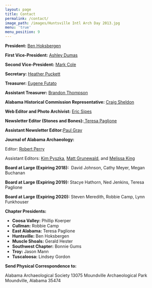 ```yaml
---
layout: page
title: Contact
permalink: /contact/
image_path: /images/Huntsville Intl Arch Day 2013.jpg
menu: 'true'
menu_position: 9
---
```



**President:** [Ben Hoksbergen](javascript:void(location.href='mailto:'+String.fromCharCode(98,101,110,104,111,107,115,98,101,114,103,101,110,64,103,109,97,105,108,46,99,111,109)))

**First Vice-President:** [Ashley Dumas](javascript:void(location.href='mailto:'+String.fromCharCode(97,100,117,109,97,115,64,117,119,97,46,101,100,117)))

**Second Vice-President:** [Mark Cole](javascript:void(location.href='mailto:'+String.fromCharCode(109,106,116,99,111,108,101,64,103,109,97,105,108,46,99,111,109)))

**Secretary:** [Heather Puckett](&#109;&#097;&#105;&#108;&#116;&#111;:&#104;&#101;&#097;&#116;&#104;&#101;&#114;&#046;&#114;&#046;&#112;&#117;&#099;&#107;&#101;&#116;&#116;&#064;&#103;&#109;&#097;&#105;&#108;&#046;&#099;&#111;&#109;)

**Treasurer:** [Eugene Futato](&#109;&#097;&#105;&#108;&#116;&#111;:&#101;&#102;&#117;&#116;&#097;&#116;&#111;&#064;&#098;&#097;&#109;&#097;&#046;&#117;&#097;&#046;&#101;&#100;&#117;)

**Assistant Treasurer:** [Brandon Thompson](&#109;&#097;&#105;&#108;&#116;&#111;:&#098;&#114;&#097;&#110;&#116;&#104;&#111;&#109;&#112;&#115;&#111;&#110;&#064;&#104;&#111;&#116;&#109;&#097;&#105;&#108;&#046;&#099;&#111;&#109;)

**Alabama Historical Commission Representative:** [Craig Sheldon](&#109;&#097;&#105;&#108;&#116;&#111;:&#099;&#115;&#104;&#101;&#108;&#100;&#111;&#110;&#064;&#109;&#097;&#105;&#108;&#046;&#097;&#117;&#109;&#046;&#101;&#100;&#117;)

**Web Editor and Photo Archivist:** [Eric Sipes](javascript:void(location.href='mailto:'+String.fromCharCode(115,105,112,101,115,46,101,114,105,99,64,103,109,97,105,108,46,99,111,109)))

**Newsletter Editor (Stones and Bones):**[ Teresa Paglione](javascript:void(location.href='mailto:'+String.fromCharCode(116,101,114,101,115,97,46,112,97,103,108,105,111,110,101,64,97,108,46,117,115,100,97,46,103,111,118)))

**Assistant Newsletter Editor:**[Paul Gray](javascript:void(location.href='mailto:'+String.fromCharCode(112,97,117,108,103,114,97,121,64,107,110,111,108,111,103,121,46,110,101,116)))

**Journal of Alabama Archaeology:**

Editor: [Robert Perry](javascript:void(location.href='mailto:'+String.fromCharCode(114,101,112,101,114,114,121,64,99,111,111,115,97,104,115,46,110,101,116)))

Assistant Editors: [Kim Pyszka](javascript:void(location.href='mailto:'+String.fromCharCode(107,112,121,115,122,107,97,64,97,117,109,46,101,100,117))), [Matt Grunewald](javascript:void(location.href='mailto:'+String.fromCharCode(109,97,116,116,104,101,119,46,109,46,103,114,117,110,101,119,97,108,100,64,117,115,97,99,101,46,97,114,109,121,46,109,105,108))), and [Melissa King](javascript:void(location.href='mailto:'+String.fromCharCode(109,101,108,118,97,110,109,100,64,104,111,112,112,101,114,46,110,101,116)))

**Board at Large (Expiring 2018):**  David Johnson, Cathy Meyer, Megan Buchanan

**Board at Large (Expiring 2019):** Stacye Hathorn, Ned Jenkins, Teresa Paglione

**Board at Large (Expiring 2020):** Steven Meredith, Robbie Camp, Lynn Funkhouser

**Chapter Presidents:**

* **Coosa Valley:** Phillip Koerper
* **Cullman:** Robbie Camp
* **East Alabama:** Teresa Paglione
* **Huntsville:** Ben Hoksbergen
* **Muscle Shoals:** Gerald Hester
* **Southwest Chapter:** Bonnie Gums
* **Troy:** Jason Mann
* **Tuscaloosa:** Lindsey Gordon

**Send Physical Correspondence to:**

Alabama Archaeological Society 13075 Moundville Archaeological Park Moundville, Alabama 35474